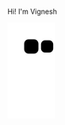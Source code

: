 Hi! I'm Vignesh

![Snake animation](https://github.com/vigneshsaravanakumar404/vigneshsaravanakumar404/blob/output/github-contribution-grid-snake.svg)

[comment]: <> (Chess game/chess.com profile)
[comment]: <> (General Profile Information)
[comment]: <> (Something else that is cool)
